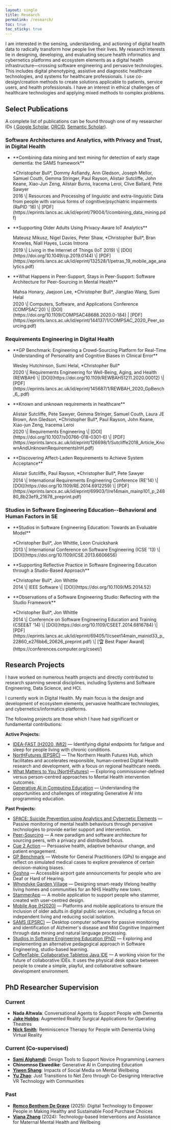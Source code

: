 ```yaml
---
layout: single
title: Research
permalink: /research/
toc: true
toc_sticky: true
---
```


<!-- markdownlint-disable MD033 -->

I am interested in the sensing, understanding, and actioning of digital health data to radically transform how people live their lives. My research interests lie in designing, developing, and evaluating secure health informatics and cybernetics platforms and ecosystem elements as a digital health infrastructure&mdash;crossing software engineering and pervasive technologies. This includes digital phenotyping, assistive and diagnostic healthcare technologies, and systems for healthcare professionals. I use co-design/creation methods to create solutions applicable to patients, service users, and health professionals. I have an interest in ethical challenges of healthcare technologies and applying mixed methods to complex problems.

## <i class="fas fa-scroll fa-fw headingIcon" aria-hidden="true"></i>Select Publications

A complete list of publications can be found through one of my researcher IDs ([<i class="fa-brands fa-google-scholar" aria-hidden="true"></i> Google Scholar](https://scholar.google.co.uk/citations?user=2c1JyAkAAAAJ&hl=en), [<i class="fa-brands fa-orcid" aria-hidden="true"></i> ORCID](https://orcid.org/0000-0002-9811-4190), [Semantic Scholar](https://www.semanticscholar.org/author/Christopher-Bull/144395439)).

### Software Architectures and Analytics, with Privacy and Trust, in Digital Health

- <p markdown="1" style="margin-bottom:.3em;">**Combining data mining and text mining for detection of early stage dementia: the SAMS framework**</p><p markdown="1" style="margin-bottom:.3em;">*Christopher Bull*, Dommy Asfiandy, Ann Gledson, Joseph Mellor, Samuel Couth, Gemma Stringer, Paul Rayson, Alistair Sutcliffe, John Keane, Xiao-Jun Zeng, Alistair Burns, Iracema Leroi, Clive Ballard, Pete Sawyer</p>2016 \| Resources and ProcessIng of linguistic and extra-linguistic Data from people with various forms of cognitive/psychiatric impairments (RaPID '16) \| [PDF](https://eprints.lancs.ac.uk/id/eprint/79004/1/combining_data_mining.pdf)
- <p markdown="1" style="margin-bottom:.3em;">**Supporting Older Adults Using Privacy-Aware IoT Analytics**</p><p markdown="1" style="margin-bottom:.3em;">Mateusz Mikusz, Nigel Davies, Peter Shaw, *Christopher Bull*, Bran Knowles, Niall Hayes, Lucas Introna</p>2019 \| Living in the Internet of Things (IoT 2019) \| [DOI](https://doi.org/10.1049/cp.2019.0144) \| [PDF](https://eprints.lancs.ac.uk/id/eprint/132528/1/petras_19_mobile_age_analytics.pdf)
- <p markdown="1" style="margin-bottom:.3em;">**What Happens in Peer-Support, Stays in Peer-Support: Software Architecture for Peer-Sourcing in Mental Health**</p><p markdown="1" style="margin-bottom:.3em;">Mahsa Honary, Jaejoon Lee, *Christopher Bull*, Jiangtao Wang, Sumi Helal</p>2020 \| Computers, Software, and Applications Conference (COMPSAC'20) \| [DOI](https://doi.org/10.1109/COMPSAC48688.2020.0-184) | [PDF](https://eprints.lancs.ac.uk/id/eprint/144137/1/COMPSAC_2020_Peer_sourcing.pdf)

### Requirements Engineering in Digital Health

- <p markdown="1" style="margin-bottom:.3em;">**GP Benchmark: Engineering a Crowd-Sourcing Platform for Real-Time Understanding of Personality and Cognitive Biases in Clinical Error**</p><p markdown="1" style="margin-bottom:.3em;">Wesley Hutchinson, Sumi Helal, *Christopher Bull*</p>2020 \| Requirements Engineering for Well-Being, Aging, and Health (REWBAH) \| [DOI](https://doi.org/10.1109/REWBAH51211.2020.00012) \| [PDF](https://eprints.lancs.ac.uk/id/eprint/145687/1/REWBAH_2020_GpBench_6_.pdf)
- <p markdown="1" style="margin-bottom:.3em;">**Known and unknown requirements in healthcare**</p><p markdown="1" style="margin-bottom:.3em;">Alistair Sutcliffe, Pete Sawyer, Gemma Stringer, Samuel Couth, Laura JE Brown, Ann Gledson, *Christopher Bull*, Paul Rayson, John Keane, Xiao-jun Zeng, Iracema Leroi</p>2020 \| Requirements Engineering \| [DOI](https://doi.org/10.1007/s00766-018-0301-6) \| [PDF](https://eprints.lancs.ac.uk/id/eprint/126698/1/Sutcliffe2018_Article_KnownAndUnknownRequirementsInH.pdf)
- <p markdown="1" style="margin-bottom:.3em;">**Discovering Affect-Laden Requirements to Achieve System Acceptance**</p><p markdown="1" style="margin-bottom:.3em;">Alistair Sutcliffe, Paul Rayson, *Christopher Bull*, Pete Sawyer</p>2014 \| International Requirements Engineering Conference (RE'14) \| [DOI](https://doi.org/10.1109/RE.2014.6912259) \| [PDF](https://eprints.lancs.ac.uk/id/eprint/69903/1/re14main_mainp101_p_24880_8b23ef9_21678_preprint.pdf)

### Studios in Software Engineering Education--Behavioral and Human Factors in SE

- <p markdown="1" style="margin-bottom:.3em;">**Studios in Software Engineering Education: Towards an Evaluable Model**</p><p markdown="1" style="margin-bottom:.3em;">*Christopher Bull*, Jon Whittle, Leon Cruickshank</p>2013 \| International Conference on Software Engineering (ICSE '13) \| [DOI](https://doi.org/10.1109/ICSE.2013.6606656)
- <p markdown="1" style="margin-bottom:.3em;">**Supporting Reflective Practice in Software Engineering Education through a Studio-Based Approach**</p><p markdown="1" style="margin-bottom:.3em;">*Christopher Bull*, Jon Whittle</p>2014 \| IEEE Software \| [DOI](https://doi.org/10.1109/MS.2014.52)
- <p markdown="1" style="margin-bottom:.3em;">**Observations of a Software Engineering Studio: Reflecting with the Studio Framework**</p><p markdown="1" style="margin-bottom:.3em;">*Christopher Bull*, Jon Whittle</p>2014 \| Conference on Software Engineering Education and Training (CSEE&T '14) \| [DOI](https://doi.org/10.1109/CSEET.2014.6816784) \| [PDF](https://eprints.lancs.ac.uk/id/eprint/69405/1/cseet14main_mainid33_p_22860_e276bb6_20626_preprint.pdf) \| [<span aria-hidden="true">🏆</span> Best Paper Award](https://conferences.computer.org/cseet/)

## <i class="fas fa-flask fa-fw headingIcon" aria-hidden="true"></i>Research Projects

I have worked on numerous health projects and directly contributed to research spanning several disciplines, including Systems and Software Engineering, Data Science, and HCI.

I currently work in Digital Health. My main focus is the design and development of ecosystem elements, pervasive healthcare technologies, and cybernetics/informatics platforms.

The following projects are those which I have had significant or fundamental contributions:

__Active Projects:__

- [IDEA-FAST (H2020, IMI2)](/research/idea-fast/) &mdash; Identifying digital endpoints for fatigue and sleep for people living with chronic conditions.
- [NortHFutures (EPSRC)](/research/northfutures/) &mdash; The Northern Health Futures Hub, which facilitates and accelerates responsible, human-centred Digital Health research and development, with a focus on regional healthcare needs.
- [What
Matters to You (NortHFutures)](/research/what-matters-to-you/) &mdash; Exploring commissioner-defined versus person-centred approaches to Mental Health
intervention outcomes.
- [Generative AI in Computing Education](/research/gen-ai-comp-education/) &mdash; Understanding the opportunities and challenges of integrating Generative AI into programming education.

__Past Projects:__

- [SPACE: Suicide Prevention using Analytics and Cybernetic Elements](/research/space/) &mdash; Passive monitoring of mental health behaviours through pervasive technologies to provide earlier support and intervention.
- [Peer-Sourcing](/research/peer-sourcing/) &mdash; A new paradigm and software architecture for sourcing peers, with a privacy and distributed focus.
- [Cue 2 Action](/research/cue-2-action/) &mdash; Persuasive health, adaptive behaviour change, and patient engagement.
- [GP Benchmark](/research/gp-benchmark/) &mdash; Website for General Practitioners (GPs) to engage and reflect on simulated medical cases to explore prevalence of certain decision-making biases.
- [Goshna](/research/goshna/) &mdash; Accessible airport gate announcements for people who are Deaf or Hard of Hearing.
- [Whyndyke Garden Village](/research/whyndyke-garden-village/) &mdash; Designing smart-ready lifelong healthy living homes and communities for an NHS Healthy new town.
- [StammerApp](/research/stammerapp/) &mdash; A mobile application to support people who stammer, created with user-centred design.
- [Mobile Age (H2020)](/research/mobile-age/) &mdash; Platforms and mobile applications to ensure the inclusion of older adults in digital public services, including a focus on independent living and reducing social isolation.
- [SAMS (EPSRC)](/research/sams/) &mdash; Desktop computer software for passive monitoring and identification of Alzheimer's disease and Mild Cognitive Impairment through data mining and natural language processing.
- [Studios in Software Engineering Education (PhD)](/research/studio-education/) &mdash; Exploring and implementing an alternative pedagogical approach in Software Engineering, studio-based learning.
- [CoffeeTable: Collaborative Tabletop Java IDE](/research/coffee-table/) &mdash; A working vision for the future of collaborative IDEs. It uses the physical desk space between people to create a simple, playful, and collaborative software development environment.

## <i class="fas fa-users fa-fw headingIcon" aria-hidden="true"></i>PhD Researcher Supervision

### Current

- __Nada Altwala__: Conversational Agents to Support People with Dementia
- __[Jake Hobbs](https://openlab.ncl.ac.uk/people/jake-hobbs/)__: Augmented Reality Surgical Applications for Operating Theatres
- __[Nick Smith](https://openlab.ncl.ac.uk/people/nicholas-smith/)__: Reminiscence Therapy for People with Dementia Using Virtual Reality

### Current (Co-supervised)

- __[Sami Alghamdi](https://openlab.ncl.ac.uk/people/sami-alghamdi/)__: Design Tools to Support Novice Programming Learners
- __Chinomnso Ekwedike__: Generative AI in Computing Education
- __[Yiwen Shang](https://openlab.ncl.ac.uk/people/yiwen-shang/)__: Impacts of Social Media on Mental Wellbeing
- __[Yu Zhao](https://openlab.ncl.ac.uk/people/yu-zhao/)__: Just Transitions to Net Zero through Co-Designing Interactive VR Technology with Communities

### Past

- __[Remco Benthem De Grave](https://openlab.ncl.ac.uk/people/remco-benthem-de-grave/)__ (2025): Digital Technology to Empower People in Making Healthy and Sustainable Food Purchase Choices
- __[Viana Zhang](https://openlab.ncl.ac.uk/people/viana-nijia-zhang/)__ (2024): Technology-based Interventions and Assistance for Maternal Mental Health and Wellbeing
